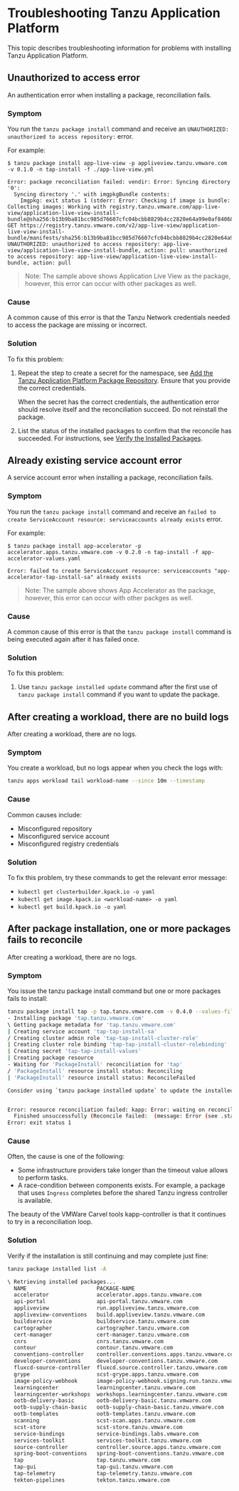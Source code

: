 # Troubleshooting Tanzu Application Platform

This topic describes troubleshooting information for problems with installing Tanzu Application Platform.

## <a id='unauthorized-to-access'></a> Unauthorized to access error

An authentication error when installing a package, reconciliation fails.

### Symptom

You run the `tanzu package install` command and receive an `UNAUTHORIZED: unauthorized to access repository:` error.

For example:

```
$ tanzu package install app-live-view -p appliveview.tanzu.vmware.com -v 0.1.0 -n tap-install -f ./app-live-view.yml

Error: package reconciliation failed: vendir: Error: Syncing directory '0':
  Syncing directory '.' with imgpkgBundle contents:
    Imgpkg: exit status 1 (stderr: Error: Checking if image is bundle: Collecting images: Working with registry.tanzu.vmware.com/app-live-view/application-live-view-install-bundle@sha256:b13b9ba81bcc985d76607cfc04bcbb8829b4cc2820e64a99e0af840681da12aa: GET https://registry.tanzu.vmware.com/v2/app-live-view/application-live-view-install-bundle/manifests/sha256:b13b9ba81bcc985d76607cfc04bcbb8829b4cc2820e64a99e0af840681da12aa: UNAUTHORIZED: unauthorized to access repository: app-live-view/application-live-view-install-bundle, action: pull: unauthorized to access repository: app-live-view/application-live-view-install-bundle, action: pull
```

> Note: The sample above shows Application Live View as the package, however, this error can occur
 with other packages as well.

### Cause

A common cause of this error is that the Tanzu Network credentials needed to access the package
are missing or incorrect.

### Solution

To fix this problem:

1. Repeat the step to create a secret for the namespace, see [Add the Tanzu Application Platform Package Repository](install.md#add-package-repositories).
   Ensure that you provide the correct credentials.

   When the secret has the correct credentials,
   the authentication error should resolve itself and the reconciliation succeed.
   Do not reinstall the package.

2. List the status of the installed packages to confirm that the reconcile has succeeded.
   For instructions, see [Verify the Installed Packages](install-components.md#verify).

## <a id='existing-service-account'></a> Already existing service account error

A service account error when installing a package, reconciliation fails.

### Symptom

You run the `tanzu package install` command and receive an `failed to create ServiceAccount resource: serviceaccounts already exists` error.

For example:

```
$ tanzu package install app-accelerator -p accelerator.apps.tanzu.vmware.com -v 0.2.0 -n tap-install -f app-accelerator-values.yaml

Error: failed to create ServiceAccount resource: serviceaccounts "app-accelerator-tap-install-sa" already exists
```

> Note: The sample above shows App Accelerator as the package, however, this error can occur
 with other packges as well.

### Cause

A common cause of this error is that the `tanzu package install` command is being executed again after it has failed once.

### Solution

To fix this problem:

1. Use `tanzu package installed update` command after the first use of `tanzu package install` command if you want to update the package.

## <a id='workload-no-build'></a> After creating a workload, there are no build logs

After creating a workload, there are no logs.

### Symptom

You create a workload, but no logs appear when you check the logs with:

```bash
tanzu apps workload tail workload-name --since 10m --timestamp
```

### Cause

Common causes include:
- Misconfigured repository
- Misconfigured service account
- Misconfigured registry credentials

### Solution

To fix this problem, try these commands to get the relevant error message:

- `kubectl get clusterbuilder.kpack.io -o yaml`
- `kubectl get image.kpack.io <workload-name> -o yaml`
- `kubectl get build.kpack.io -o yaml`

## <a id='failed-reconcile'></a> After package installation, one or more packages fails to reconcile

After creating a workload, there are no logs.

### Symptom

You issue the tanzu package install command but one or more packages fails to install:

```bash
tanzu package install tap -p tap.tanzu.vmware.com -v 0.4.0 --values-file tap-values.yaml -n tap-install
- Installing package 'tap.tanzu.vmware.com'
\ Getting package metadata for 'tap.tanzu.vmware.com'
| Creating service account 'tap-tap-install-sa'
/ Creating cluster admin role 'tap-tap-install-cluster-role'
| Creating cluster role binding 'tap-tap-install-cluster-rolebinding'
| Creating secret 'tap-tap-install-values'
| Creating package resource
- Waiting for 'PackageInstall' reconciliation for 'tap'
/ 'PackageInstall' resource install status: Reconciling
| 'PackageInstall' resource install status: ReconcileFailed

Consider using `tanzu package installed update` to update the installed package with correct settings.


Error: resource reconciliation failed: kapp: Error: waiting on reconcile packageinstall/tap-gui (packaging.carvel.dev/v1alpha1) namespace: tap-install:
  Finished unsuccessfully (Reconcile failed:  (message: Error (see .status.usefulErrorMessage for details))). Reconcile failed: Error (see .status.usefulErrorMessage for details)
Error: exit status 1
```

### Cause

Often, the cause is one of the following:

- Some infrastructure providers take longer than the timeout value allows to perform tasks. 
- A race-condition between components exists.
  For example, a package that uses `Ingress` completes before the shared Tanzu ingress controller is available.
  
The beauty of the VMWare Carvel tools kapp-controller is that it continues to try in a reconciliation loop.

### Solution

Verify if the installation is still continuing and may complete just fine:

```bash
tanzu package installed list -A
```

```bash
\ Retrieving installed packages...
  NAME                      PACKAGE-NAME                                       PACKAGE-VERSION  STATUS               NAMESPACE
  accelerator               accelerator.apps.tanzu.vmware.com                  0.5.1            Reconcile succeeded  tap-install
  api-portal                api-portal.tanzu.vmware.com                        1.0.6            Reconcile succeeded  tap-install
  appliveview               run.appliveview.tanzu.vmware.com                   1.0.0-build.3    Reconciling          tap-install
  appliveview-conventions   build.appliveview.tanzu.vmware.com                 1.0.0-build.3    Reconcile succeeded  tap-install
  buildservice              buildservice.tanzu.vmware.com                      1.4.0-build.1    Reconciling          tap-install
  cartographer              cartographer.tanzu.vmware.com                      0.0.8-rc.7       Reconcile succeeded  tap-install
  cert-manager              cert-manager.tanzu.vmware.com                      1.5.3+tap.1      Reconcile succeeded  tap-install
  cnrs                      cnrs.tanzu.vmware.com                              1.1.0            Reconcile succeeded  tap-install
  contour                   contour.tanzu.vmware.com                           1.18.2+tap.1     Reconcile succeeded  tap-install
  conventions-controller    controller.conventions.apps.tanzu.vmware.com       0.4.2            Reconcile succeeded  tap-install
  developer-conventions     developer-conventions.tanzu.vmware.com             0.4.0-build1     Reconcile succeeded  tap-install
  fluxcd-source-controller  fluxcd.source.controller.tanzu.vmware.com          0.16.0           Reconcile succeeded  tap-install
  grype                     scst-grype.apps.tanzu.vmware.com                   1.0.0            Reconcile succeeded  tap-install
  image-policy-webhook      image-policy-webhook.signing.run.tanzu.vmware.com  1.0.0-beta.2     Reconcile succeeded  tap-install
  learningcenter            learningcenter.tanzu.vmware.com                    0.1.0-build.6    Reconcile succeeded  tap-install
  learningcenter-workshops  workshops.learningcenter.tanzu.vmware.com          0.1.0-build.7    Reconcile succeeded  tap-install
  ootb-delivery-basic       ootb-delivery-basic.tanzu.vmware.com               0.4.0-build.2    Reconcile succeeded  tap-install
  ootb-supply-chain-basic   ootb-supply-chain-basic.tanzu.vmware.com           0.4.0-build.2    Reconcile succeeded  tap-install
  ootb-templates            ootb-templates.tanzu.vmware.com                    0.4.0-build.2    Reconcile succeeded  tap-install
  scanning                  scst-scan.apps.tanzu.vmware.com                    1.0.0            Reconcile succeeded  tap-install
  scst-store                scst-store.tanzu.vmware.com                        1.0.0-beta.2     Reconcile succeeded  tap-install
  service-bindings          service-bindings.labs.vmware.com                   0.6.0            Reconcile succeeded  tap-install
  services-toolkit          services-toolkit.tanzu.vmware.com                  0.5.0-rc.3       Reconcile succeeded  tap-install
  source-controller         controller.source.apps.tanzu.vmware.com            0.2.0            Reconcile succeeded  tap-install
  spring-boot-conventions   spring-boot-conventions.tanzu.vmware.com           0.2.0            Reconcile succeeded  tap-install
  tap                       tap.tanzu.vmware.com                               0.4.0-build.12   Reconciling          tap-install
  tap-gui                   tap-gui.tanzu.vmware.com                           1.0.0-rc.72      Reconcile succeeded  tap-install
  tap-telemetry             tap-telemetry.tanzu.vmware.com                     0.1.0            Reconcile succeeded  tap-install
  tekton-pipelines          tekton.tanzu.vmware.com                            0.30.0           Reconcile succeeded  tap-install
  ```
